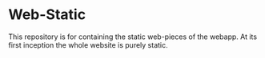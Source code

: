 # Web-Static

This repository is for containing the static web-pieces of the webapp. 
At its first inception the whole website is purely static.